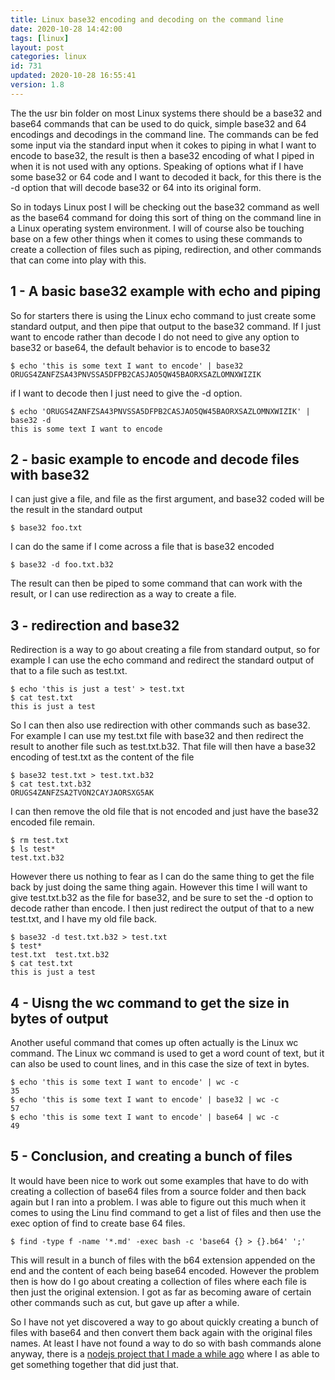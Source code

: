 ```yaml
---
title: Linux base32 encoding and decoding on the command line
date: 2020-10-28 14:42:00
tags: [linux]
layout: post
categories: linux
id: 731
updated: 2020-10-28 16:55:41
version: 1.8
---
```


The the usr bin folder on most Linux systems there should be a base32 and base64 commands that can be used to do quick, simple base32 and 64 encodings and decodings in the command line. The commands can be fed some input via the standard input when it cokes to piping in what I want to encode to base32, the result is then a base32 encoding of what I piped in when it is not used with any options. Speaking of options what if I have some base32 or 64 code and I want to decoded it back, for this there is the -d option that will decode base32 or 64 into its original form.

So in todays Linux post I will be checking out the base32 command as well as the base64 command for doing this sort of thing on the command line in a Linux operating system environment. I will of course also be touching base on a few other things when it comes to using these commands to create a collection of files such as piping, redirection, and other commands that can come into play with this. 

<!-- more -->

## 1 - A basic base32 example with echo and piping

So for starters there is using the Linux echo command to just create some standard output, and then pipe that output to the base32 command. If I just want to encode rather than decode I do not need to give any option to base32 or base64, the default behavior is to encode to base32

```
$ echo 'this is some text I want to encode' | base32
ORUGS4ZANFZSA43PNVSSA5DFPB2CASJAO5QW45BAORXSAZLOMNXWIZIK
```

if I want to decode then I just need to give the -d option.

```
$ echo 'ORUGS4ZANFZSA43PNVSSA5DFPB2CASJAO5QW45BAORXSAZLOMNXWIZIK' | base32 -d
this is some text I want to encode
```

## 2 - basic example to encode and decode files with base32

I can just give a file, and file as the first argument, and base32 coded will be the result in the standard output

```
$ base32 foo.txt
```

I can do the same if I come across a file that is base32 encoded

```
$ base32 -d foo.txt.b32
```

The result can then be piped to some command that can work with the result, or I can use redirection as a way to create a file.

## 3 - redirection and base32

Redirection is a way to go about creating a file from standard output, so for example I can use the echo command and redirect the standard output of that to a file such as test.txt.

```
$ echo 'this is just a test' > test.txt
$ cat test.txt
this is just a test
```

So I can then also use redirection with other commands such as base32. For example I can use my test.txt file with base32 and then redirect the result to another file such as test.txt.b32. That file will then have a base32 encoding of test.txt as the content of the file

```
$ base32 test.txt > test.txt.b32
$ cat test.txt.b32
ORUGS4ZANFZSA2TVON2CAYJAORSXG5AK
```

I can then remove the old file that is not encoded and just have the base32 encoded file remain. 

```
$ rm test.txt
$ ls test*
test.txt.b32
```

However there us nothing to fear as I can do the same thing to get the file back by just doing the same thing again. However this time I will want to give test.txt.b32 as the file for base32, and be sure to set the -d option to decode rather than encode. I then just redirect the output of that to a new test.txt, and I have my old file back.

```
$ base32 -d test.txt.b32 > test.txt
$ test*
test.txt  test.txt.b32
$ cat test.txt
this is just a test
```

## 4 - Uisng the wc command to get the size in bytes of output

Another useful command that comes up often actually is the Linux wc command. The Linux wc command is used to get a word count of text, but it can also be used to count lines, and in this case the size of text in bytes.

```
$ echo 'this is some text I want to encode' | wc -c
35
$ echo 'this is some text I want to encode' | base32 | wc -c
57
$ echo 'this is some text I want to encode' | base64 | wc -c
49
```

## 5 - Conclusion, and creating a bunch of files

It would have been nice to work out some examples that have to do with creating a collection of base64 files from a source folder and then back again but I ran into a problem. I was able to figure out this much when it comes to using the Linu find command to get a list of files and then use the exec option of find to create base 64 files.

```
$ find -type f -name '*.md' -exec bash -c 'base64 {} > {}.b64' ';'
```

This will result in a bunch of files with the b64 extension appended on the end and the content of each being base64 encoded. However the problem then is how do I go about creating a collection of files where each file is then just the original extension. I got as far as becoming aware of certain other commands such as cut, but gave up after a while.

So I have not yet discovered a way to go about quickly creating a bunch of files with base64 and then convert them back again with the original files names. At least I have not found a way to do so with bash commands alone anyway, there is a [nodejs project that I made a while ago](/2019/10/29/nodejs-cli-hexer/) where I as able to get something together that did just that.
